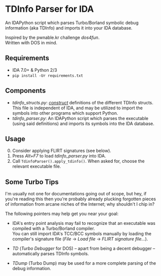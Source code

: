 # TDInfo Parser for IDA

An IDAPython script which parses Turbo/Borland symbolic debug information (aka TDInfo) and imports it into your IDA database.

Inspired by the pwnable.kr challenge _dos4fun_.  
Written with DOS in mind.

## Requirements

- IDA 7.0+ & Python 2/3
- `pip install -Ur requirements.txt`

## Components

- _tdinfo_structs.py_: [_construct_](https://github.com/construct/construct) definitions of the different TDInfo structs.  
This file is independent of IDA, and may be utilized to import the symbols into other programs which support Python.
- _tdinfo_parser.py_: An IDAPython script which parses the executable (using said definitions) and imports its symbols into the IDA database.

## Usage

0. Consider applying FLIRT signatures (see below).
1. Press _Alt+F7_ to load _tdinfo_parser.py_ into IDA.
2. Call `TdinfoParser().apply_tdinfo()`. When asked for, choose the relevant executable file.

## Some Turbo Tips

I'm usually not one for documentations going out of scope, but hey, if you're reading this then you're probably already plucking forgotten pieces of information from arcane niches of the Internet; why shouldn't I chip in?

The following pointers may help get you near your goal:

- IDA's entry point analysis may fail to recognize that an executable was compiled with a Turbo/Borland compiler.  
 You can still import IDA's TCC/BCC symbols manually by loading the compiler's signature file (_File_ -> _Load file_ -> _FLIRT signature file..._).

- _TD_ (_Turbo Debugger_ for DOS) – apart from being a decent debugger – automatically parses TDInfo symbols.

- _TDump_ (Turbo Dump) may be used for a more complete parsing of the debug information.
